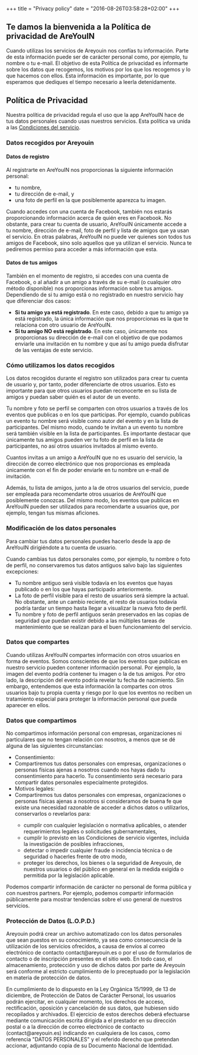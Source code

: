 +++
title = "Privacy policy"
date = "2016-08-26T03:58:28+02:00"
+++
<div class="legal-info">
  <h2>Te damos la bienvenida a la Política de privacidad de AreYouIN</h2>
  <p>Cuando utilizas los servicios de Areyouin nos confías tu información. Parte de esta información puede ser de carácter personal como, por ejemplo, tu nombre o tu e-mail. El objetivo de esta Política de privacidad es informarte sobre los datos que recogemos, los motivos por los que los recogemos y lo que hacemos con ellos. Esta información es importante, por lo que esperamos que dediques el tiempo necesario a leerla detenidamente.</p>
  <h2>Política de Privacidad</h2>
  <p>Nuestra política de privacidad regula el uso que la app AreYouIN hace de tus datos personales cuando usas nuestros servicios. Esta política va unida a las <a href="/legal/terms">Condiciones del servicio</a>.</p>
</div>

<div class="legal-info">
  <h3>Datos recogidos por Areyouin</h3>
  <h4>Datos de registro</h4>
  <p>Al registrarte en AreYouIN nos proporcionas la siguiente información personal:</p>
  <ul>
    <li>tu nombre,</li>
    <li>tu dirección de e-mail, y</li>
    <li>una foto de perfil en la que posiblemente aparezca tu imagen.</li>
  </ul>
  <p>Cuando accedes con una cuenta de Facebook, también nos estarás proporcionando información acerca de quién eres en Facebook. No obstante, para crear tu cuenta de usuario, AreYouIN únicamente accede a tu nombre, dirección de e-mail, foto de perfil y lista de amigos que ya usan el servicio. En otras palabras, AreYouIN no puede ver quienes son todos tus amigos de Facebook, sino solo aquellos que ya utilizan el servicio. Nunca te pediremos permiso para acceder a más información que esta.</p>

  <h4>Datos de tus amigos</h4>
  <p>También en el momento de registro, si accedes con una cuenta de Facebook, o al añadir a un amigo a través de su e-mail (o cualquier otro método disponible) nos proporcionas información sobre tus amigos. Dependiendo de si tu amigo está o no registrado en nuestro servicio hay que diferenciar dos casos:</p>

  <ul>
    <li><strong>Si tu amigo ya está registrado</strong>. En este caso, debido a que tu amigo ya está registrado, la única información que nos proporcionas es la que te relaciona con otro usuario de AreYouIN.</li>
    <li><strong>Si tu amigo NO está registrado</strong>. En este caso, únicamente nos proporcionas su dirección de e-mail con el objetivo de que podamos enviarle una invitación en tu nombre y que así tu amigo pueda disfrutar de las ventajas de este servicio.</li>
  </ul>
</div>

<div class="legal-info">
  <h3>Cómo utilizamos los datos recogidos</h3>
  <p>Los datos recogidos durante el registro son utilizados para crear tu cuenta de usuario y, por tanto, poder diferenciarte de otros usuarios. Esto es importante para que otros usuarios puedan reconocerte en su lista de amigos y puedan saber quién es el autor de un evento.</p>
  <p>Tu nombre y foto se perfil se comparten con otros usuarios a través de los eventos que publicas o en los que participas. Por ejemplo, cuando publicas un evento tu nombre será visible como autor del evento y en la lista de participantes. Del mismo modo, cuando te invitan a un evento tu nombre será también visible en la lista de participantes. Es importante destacar que únicamente tus amigos pueden ver tu foto de perfil en la lista de participantes, no así otros usuarios invitados al mismo evento.</p>
  <p>Cuantos invitas a un amigo a AreYouIN que no es usuario del servicio, la dirección de correo electrónico que nos proporcionas es empleada únicamente con el fin de poder enviarle en tu nombre un e-mail de invitación.</p>
  <p>Además, tu lista de amigos, junto a la de otros usuarios del servicio, puede ser empleada para recomendarte otros usuarios de AreYouIN que posiblemente conozcas. Del mismo modo, los eventos que publicas en AreYouIN pueden ser utilizados para recomendarte a usuarios que, por ejemplo, tengan tus mismas aficiones.</p>
</div>

<div class="legal-info">
  <h3>Modificación de los datos personales</h3>
  <p>Para cambiar tus datos personales puedes hacerlo desde la app de AreYouIN dirigiéndote a tu cuenta de usuario.</p>
  <p>Cuando cambias tus datos personales como, por ejemplo, tu nombre o foto de perfil, no conservaremos tus datos antiguos salvo bajo las siguientes excepciones:</p>
  <ul>
    <li>Tu nombre antiguo será visible todavía en los eventos que hayas publicado o en los que hayas participado anteriormente.</li>
    <li>La foto de perfil visible para el resto de usuarios será siempre la actual. No obstante, ante un cambio reciente, el resto de usuarios todavía podría tardar un tiempo hasta llegar a visualizar la nueva foto de perfil.</li>
    <li>Tu nombre y foto de perfil antiguos serán preservados en las copias de seguridad que puedan existir debido a las múltiples tareas de mantenimiento que se realizan para el buen funcionamiento del servicio.</li>
  </ul>
</div>

<div class="legal-info">
  <h3>Datos que compartes</h3>
  <p>Cuando utilizas AreYouIN compartes información con otros usuarios en forma de eventos. Somos conscientes de que los eventos que publicas en nuestro servicio pueden contener información personal. Por ejemplo, la imagen del evento podría contener tu imagen o la de tus amigos. Por otro lado, la descripción del evento podría revelar tu fecha de nacimiento. Sin embargo, entendemos que esta información la compartes con otros usuarios bajo tu propia cuenta y riesgo por lo que los eventos no reciben un tratamiento especial para proteger la información personal que pueda aparecer en ellos.</p>
</div>

<div class="legal-info">
  <h3>Datos que compartimos</h3>
  <p>No compartimos información personal con empresas, organizaciones ni particulares que no tengan relación con nosotros, a menos que se dé alguna de las siguientes circunstancias:</p>
  <ul>
  <li class="title">Consentimiento:</li>
  <li class="body">Compartiremos tus datos personales con empresas, organizaciones o personas físicas ajenas a  nosotros cuando nos hayas dado tu consentimiento para hacerlo. Tu consentimiento será necesario para compartir datos personales especialmente protegidos.</li>
  <li class="title">Motivos legales:</li>
  <li class="body">Compartiremos tus datos personales con empresas, organizaciones o personas físicas ajenas a nosotros si consideramos de buena fe que existe una necesidad razonable de acceder a dichos datos o utilizarlos, conservarlos o revelarlos para:</li>
    <ul>
      <li>cumplir con cualquier legislación o normativa aplicables, o atender requerimientos legales o solicitudes gubernamentales,</li>
      <li>cumplir lo previsto en las Condiciones de servicio vigentes, incluida la investigación de posibles infracciones,</li>
      <li>detectar o impedir cualquier fraude o incidencia técnica o de seguridad o hacerles frente de otro modo,</li>
      <li>proteger los derechos, los bienes o la seguridad de Areyouin, de nuestros usuarios o del público en general en la medida exigida o permitida por la legislación aplicable.</li>
    </ul>
  </ul>
  <p>Podemos compartir información de carácter no personal de forma pública y con nuestros partners. Por ejemplo, podemos compartir información públicamente para mostrar tendencias sobre el uso general de nuestros servicios.</p>
</div>

<div class="legal-info">
  <h3>Protección de Datos (L.O.P.D.)</h3>
  <p>Areyouin podrá crear un archivo automatizado con los datos personales que sean puestos en su conocimiento, ya sea como consecuencia de la utilización de los servicios ofrecidos, a causa de envíos al correo electrónico de contacto contact@areyouin.es o por el uso de formularios de contacto o de inscripción presentes en el sitio web. En todo caso, el almacenamiento, protección y uso de dichos datos por parte de Areyouin será conforme al estricto cumplimiento de lo preceptuado por la legislación en materia de protección de datos.</p>
  <p>En cumplimiento de lo dispuesto en la Ley Orgánica 15/1999, de 13 de diciembre, de Protección de Datos de Carácter Personal, los usuarios podrán ejercitar, en cualquier momento, los derechos de acceso, rectificación, oposición y cancelación de sus datos, que hubiesen sido recopilados y archivados. El ejercicio de estos derechos deberá efectuarse mediante comunicación escrita dirigida a el prestador en su dirección postal o a la dirección de correo electrónico de contacto (contact@areyouin.es) indicando en cualquiera de los casos, como referencia "DATOS PERSONALES" y el referido derecho que pretendan accionar, adjuntando copia de su Documento Nacional de Identidad.</p>
</div>
